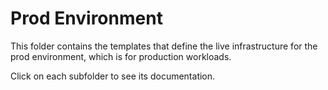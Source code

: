 # Prod Environment

This folder contains the templates that define the live infrastructure for the prod environment, 
which is for production workloads.

Click on each subfolder to see its documentation.
